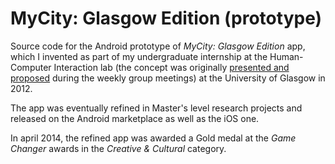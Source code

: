 # MyCity: Glasgow Edition (prototype)

Source code for the Android prototype of _MyCity: Glasgow Edition_ app, which I invented as part of my undergraduate internship at the Human-Computer Interaction lab (the concept was originally [presented and proposed](https://github.com/hristog/mycity-glasgow-edition-slides "MyCity: Glasgow Edition prototype - concept presentation slides") during the weekly group meetings) at the University of Glasgow in 2012.

The app was eventually refined in Master's level research projects and released on the Android marketplace as well as the iOS one.

In april 2014, the refined app was awarded a Gold medal at the _Game Changer_ awards in the _Creative & Cultural_ category.

